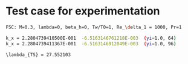 # Test case for experimentation

```bash
FSC: M=0.3, lambda=0, beta_h=0, Tw/T0=1, Re_\delta_1 = 1000, Pr=1

k_x = 2.2804739410500E-001  -6.5163146761218E-003  (yi=1.0, 64)
k_x = 2.2804739411367E-001  -6.5163146912049E-003  (yi=1.0, 96)

\lambda_{TS} = 27.552103
```

